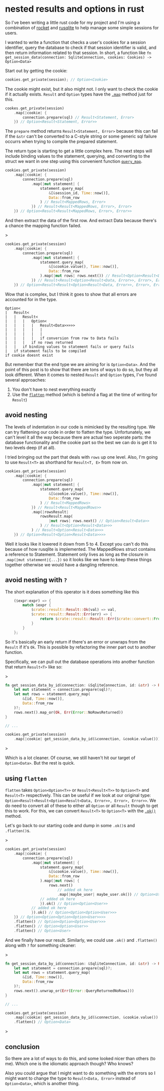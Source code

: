 # nested results and options in rust

So I've been writing a little rust code for my project and I'm using a combination
of [rocket](https://rocket.rs/) and [rusqlite](https://github.com/rusqlite/rusqlite)
to help manage some simple sessions for users.

I wanted to write a function that checks a user's cookies for a session
identifier, query the database to check if that session identifier is valid, and
then return information related to that session. In short, a function like
`fn get_session_data(connection: SqliteConnection, cookies: Cookies) -> Option<Data>`

Start out by getting the cookie:

```rs
cookies.get_private(session); // Option<Cookie>
```

The cookie might exist, but it also might not. I only want to check the cookie if
it actually exists. `Result` and `Option` types have the [`.map`](https://doc.rust-lang.org/std/result/enum.Result.html#method.map)
method just for this.

```rs
cookes.get_private(session)
    .map(|cookie| {
        connection.prepare(sql) // Result<Statement, Error>
    }) // Option<Result<Statement, Error>>

```

The `prepare` method returns `Result<Statement, Error>` because this
can fail if the `&str` can't be converted to a C-style string or some generic sql
failure occurrs when trying to compile the prepared statement.

The return type is starting to get a little complex here. The next steps will include
binding values to the statement, querying, and converting to the struct we want
in one step using this convenient function [`query_map`](https://docs.rs/rusqlite/0.20.0/rusqlite/struct.Statement.html#method.query_map).

```rs
cookies.get_private(session)
    .map(|cookie| {
        connection.prepare(sql)
            .map(|mut statement| {
                statement.query_map(
                    &[&session_id, Time::now()],
                    Data::from_row
                ) // Result<MappedRows, Error>
            }) // Result<Result<MappedRows, Error>, Error>
    }) // Option<Result<Result<MappedRows, Error>, Error>>
```

And then extract the data of the first row. And extract Data because there's
a chance the mapping function failed.

<!-- markdownlint-disable line-length -->>
```rs
cookies.get_private(session)
    .map(|cookie| {
        connection.prepare(sql)
            .map(|mut statement| {
                statement.query_map(
                    &[&cookie.value(), Time::now()],
                    Data::from_row
                ).map(|mut rows| rows.next()) // Result<Option<Result<Data, Error>>, Error>
            }) // Result<Result<Option<Result<Data, Error>>, Error>, Error>
    }) // Option<Result<Result<Option<Result<Data, Error>>, Error>, Error>>
```
<!-- markdownlint-enable line-length -->

Wow that is complex, but I think it goes to show that all errors are accounted for
in the type.

```text
Option<
|   Result<
|   |   Result<
|   |   |   Option<
|   |   |   |   Result<Data>>>>>
|   |   |   |   |
|   |   |   |   |
|   |   |   |   if conversion from row to Data fails
|   |   |   if no rows returned
|   |   if binding values to statement fails or query fails
|   if statement fails to be compiled
if cookie doesnt exist
```

But remember that the end type we are aiming for is `Option<Data>`. And the point
of this post is to show that there are tons of ways to do so, but they all look different.
When it comes to nested `Result` and `Option` types, I've found several approaches:

1. You don't have to nest everything exactly
2. Use the [`flatten`](https://doc.rust-lang.org/std/result/enum.Result.html#method.flatten)
   method (which is behind a flag at the time of writing for `Result`)

## avoid nesting

The levels of indentation in our code is mimicked by the resulting type. We can
try flattening our code in order to flatten the type. Unfortunately, we can't level
it all the way because there are actual two seperate parts: the database functionality
and the cookie part so the best we can do is get it to two levels deep (if at all).

I tried bringing out the part that deals with `rows` up one level. Also, I'm going
to use `Result<T>` as shorthand for `Result<T, E>` from now on.

```rs
cookies.get_private(session)
    .map(|cookie| {
        connection.prepare(sql)
            .map(|mut statement| {
                statement.query_map(
                    &[&cookie.value(), Time::now()],
                    Data::from_row
                ) // Result<MappedRows>
            }) // Result<Result<MappedRows>>
            .map(|rowsResult|
                rowsResult.map(
                    |mut rows| rows.next() // Option<Result<Data>>
                ) // Result<Option<Result<Data>>>
            ) // Result<Option<Result<Data>>>
    }) // Option<Result<Option<Result<Data>>>>
```

Well it looks like it lowered it down from 5 to 4. Except you can't do this because
of how rusqlite is implemented. The MappedRows struct contains a reference to Statement.
Statement only lives as long as the closure in `.map(|mut statement|{...})` so it
looks like we have to keep these things together otherwise we would have a dangling
reference.

## avoid nesting with `?`

The short explanation of this operator is it does something like this

```rs
    ($expr:expr) => {
        match $expr {
            $crate::result::Result::Ok(val) => val,
            $crate::result::Result::Err(err) => {
                return $crate::result::Result::Err($crate::convert::From::from(err));
            }
        }
    };
```

So it's basically an early return if there's an error or unwraps from the `Result`
if it's `Ok`. This is possible by refactoring the inner part out to another function.

Specifically, we can pull out the database operations into another function that
return `Result<T>` like so:

<!-- markdownlint-disable line-length -->>
```rs
fn get_session_data_by_id(connection: &SqliteConnection, id: &str) -> Result<Data, Error> {
    let mut statement = connection.prepare(sql)?;
    let mut rows = statement.query_map(
        &[id, Time::now()],
        Data::from_row
    )?;
    rows.next().map_or(Ok, Err(Error::NoRowsReturned))
}

// ...

cookies.get_private(session)
    .map(|cookie| get_session_data_by_id(&connection, &cookie.value())) // Option<Result<Data, Error>>

```
<!-- markdownlint-enable line-length -->>

Which is a lot cleaner. Of course, we still haven't hit our target of `Option<Data>`.
But the rest is quick.

## using `flatten`

`flatten` takes `Option<Option<T>>` or `Result<Result<T>>` to `Option<T>` and `Result<T>`
respectively. This can be useful if we look at our original type:
`Option<Result<Result<Option<Result<Data, Error>>, Error>, Error>>`. We do need
to convert all of these to either all `Option` or all `Result` though to get this
to work. For this, we can convert `Result<T>` to `Option<T>` with the [`.ok()`](https://doc.rust-lang.org/std/result/enum.Result.html#method.ok)
method.

Let's go back to our starting code and dump in some `.ok()`s and `.flatten()`s.

<!-- markdownlint-disable line-length -->>
```rs
cookies.get_private(session)
    .map(|cookie| {
        connection.prepare(sql)
            .map(|mut statement| {
                statement.query_map(
                    &[&cookie.value(), Time::now()],
                    Data::from_row
                ).map(|mut rows| {
                    rows.next()
                        // added ok here
                        .map(|maybe_user| maybe_user.ok()) // Option<User>
                // added ok here
                }).ok() // Option<Option<User>>
            // added ok here
            }).ok() // Option<Option<Option<User>>>
    }) // Option<Option<Option<Option<User>>>>
    .flatten() // Option<Option<Option<User>>>
    .flatten() // Option<Option<User>>
    .flatten() // Option<User>
```
<!-- markdownlint-enable line-length -->

And we finally have our result. Similarly, we could use `.ok()` and `.flatten()`
along with `?` for something cleaner:

<!-- markdownlint-disable line-length -->>
```rs
fn get_session_data_by_id(connection: &SqliteConnection, id: &str) -> Result<Data, Error> {
    let mut statement = connection.prepare(sql)?;
    let mut rows = statement.query_map(
        &[id, Time::now()],
        Data::from_row
    )?;
    rows.next().unwrap_or(Err(Error::QueryReturnedNoRows)))
}

// ...

cookies.get_private(session)
    .map(|cookie| get_session_data_by_id(&connection, &cookie.value()).ok()) // Option<Option<Data>>
    .flatten() // Option<Data>

```
<!-- markdownlint-enable line-length -->>

## conclusion

So there are a lot of ways to do this, and some looked nicer than others (to me).
Which one is the idiomatic approach though? Who knows?

Also you could argue that I might want to do something with the errors so I might
want to change the type to `Result<Data, Error>` instead of `Option<Data>`, which
is another thing.
